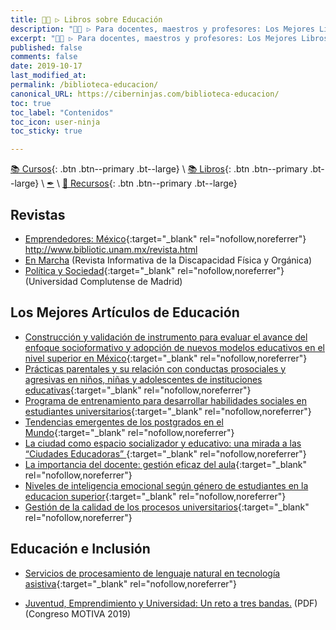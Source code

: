 ```yaml
---
title: 👩‍🏫 ▷ Libros sobre Educación
description: "👩‍🏫 ▷ Para docentes, maestros y profesores: Los Mejores Libros sobre Educación."
excerpt: "👩‍🏫 ▷ Para docentes, maestros y profesores: Los Mejores Libros sobre Educación."
published: false
comments: false
date: 2019-10-17
last_modified_at: 
permalink: /biblioteca-educacion/
canonical_URL: https://ciberninjas.com/biblioteca-educacion/
toc: true
toc_label: "Contenidos"
toc_icon: user-ninja
toc_sticky: true

---
```


[📚 Cursos](/cursos-educacion/){: .btn .btn--primary .bt--large} \ [📚 Libros](/libros-educacion/){: .btn .btn--primary .bt--large} \ [✒](/biblioteca-novela-poesia/) \ [🧰 Recursos](/recursos-educacion/){: .btn .btn--primary .bt--large}

## Revistas

* [Emprendedores: México](http://emprendedores.unam.mx/buscar.php?tipo=2){:target="_blank" rel="nofollow,noreferrer"}
http://www.bibliotic.unam.mx/revista.html
* [En Marcha](https://www.cocemfe.es/informate/noticias/category/revista/) (Revista Informativa de la Discapacidad Física y Orgánica)
* [Política y Sociedad](https://revistas.ucm.es/index.php/POSO){:target="_blank" rel="nofollow,noreferrer"} (Universidad Complutense de Madrid)

## Los Mejores Artículos de Educación

* [Construcción y validación de instrumento para evaluar el avance del enfoque socioformativo y adopción de nuevos modelos educativos en el nivel superior en México](http://revistaespacios.com/a19v40n31/a19v40n31p05.pdf){:target="_blank" rel="nofollow,noreferrer"}
* [Prácticas parentales y su relación con conductas prosociales y agresivas en niños, niñas y adolescentes de instituciones educativas](http://revistaespacios.com/a19v40n31/a19v40n31p08.pdf){:target="_blank" rel="nofollow,noreferrer"}
* [Programa de entrenamiento para desarrollar habilidades sociales en
estudiantes universitarios](http://revistaespacios.com/a19v40n31/a19v40n31p10.pdf){:target="_blank" rel="nofollow,noreferrer"}
* [Tendencias emergentes de los postgrados en el Mundo](http://revistaespacios.com/a19v40n31/a19v40n31p09.pdf){:target="_blank" rel="nofollow,noreferrer"}
* [La ciudad como espacio socializador y educativo: una mirada a las “Ciudades Educadoras”
](http://revistaespacios.com/a19v40n31/a19v40n31p17.pdf){:target="_blank" rel="nofollow,noreferrer"}
* [La importancia del docente: gestión eficaz del aula](http://revistaespacios.com/a19v40n31/a19v40n31p19.pdf){:target="_blank" rel="nofollow,noreferrer"}
* [Niveles de inteligencia emocional según género de estudiantes en la educacion superior](http://revistaespacios.com/a19v40n31/a19v40n31p26.pdf){:target="_blank" rel="nofollow,noreferrer"}
* [Gestión de la calidad de los procesos universitarios](http://revistaespacios.com/a19v40n31/a19v40n31p27.pdf){:target="_blank" rel="nofollow,noreferrer"}

## Educación e Inclusión

* [Servicios de procesamiento de lenguaje natural en tecnología asistiva](http://revistaespacios.com/a19v40n30/a19v40n30p07.pdf){:target="_blank" rel="nofollow,noreferrer"}

* [Juventud, Emprendimiento y Universidad: Un reto a tres bandas.](http://www.redmotiva.com/wp-content/uploads/2019/07/Libro-Congreso-MOTIVA-27.05.pdf) (PDF) (Congreso MOTIVA 2019)